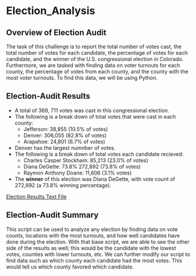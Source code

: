 # Election_Analysis

## Overview of Election Audit
The task of this challenge is to report the total number of votes cast, the total number of votes for each candidate, the percentage of votes for each candidate, and the winner of the U.S. congressional election in Colorado. Furthermore, we are tasked with finding data on voter turnouts for each county, the percentage of votes from each county, and the county with the most voter turnouts. To find this data, we will be using Python. 

## Election-Audit Results

- A total of 369, 711 votes was cast in this congressional election.
- The following is a break down of total votes that were cast in each county:
  - Jefferson: 38,855 (10.5% of votes)
  - Denver: 306,055  (82.8% of votes)
  - Arapahoe: 24,801  (6.7% of votes)
- Denver has the largest numnber of votes.
- The following is a break down of total votes each candidate recieved:
  - Charles Casper Stockham: 85,213 (23.0% of votes)
  - Diana DeGette: 73.8% 272,892 (73.8% of votes)
  - Raymon Anthony Doane: 11,606  (3.1% votes)
- The **winner** of this election was Diana DeGette, with vote count of 272,892 (a 73.8% winning percentage).

[Election Results Text File](election_results.txt)


## Election-Audit Summary
This script can be used to analyze any election by finding data on vote counts, locations with the most turnouts, and how well candidates have done during the election. With that base script, we are able to see the other side of the results as well; this would be the candidate with the lowest votes, counties with lower turnouts, etc. We can further modify our script to find data such as which county each candidate had the most votes. This would tell us which county favored which candidate. 
